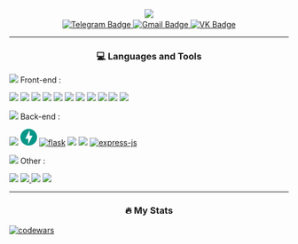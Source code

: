 <div id="header" align="center">
  <img src="https://media1.tenor.com/m/URNss2tclLkAAAAd/best-flim-ever.gif" width="100"/>
</div>
<div id="badges" align="center">
  <a href="https://t.me/allosaurusss">
    <img src="https://img.shields.io/badge/Telegram-2CA5E0?style=for-the-badge&logo=telegram&logoColor=white" alt="Telegram Badge"/>
  </a>
  <a href="mailto:a.d.kulichenko@gmail.com">
    <img src="https://img.shields.io/badge/Gmail-D14836?style=for-the-badge&logo=gmail&logoColor=white" alt="Gmail Badge"/>
  </a>
  <a href="https://vk.com/allosaurus_bakh">
    <img src="https://img.shields.io/badge/вконтакте-%232E87FB.svg?&style=for-the-badge&logo=vk&logoColor=white" alt="VK Badge"/>
  </a>
</div>

---

<h3 align="center">
  &#128187 Languages and Tools
</h3>
<div>
  <p><img src="https://media.giphy.com/media/ek5DHaD97RU0tsVs6f/giphy.gif?cid=ecf05e47wyuw9vat1nosfw1sz130214h3lkxfoy17slc570l&ep=v1_stickers_search&rid=giphy.gif&ct=s" width="30"> Front-end :</p>
  <a href="https://en.wikipedia.org/wiki/HTML"><img src="https://cdn.jsdelivr.net/gh/devicons/devicon/icons/html5/html5-plain.svg" width="30"/></a>
  <a href="https://en.wikipedia.org/wiki/CSS"><img src="https://cdn.jsdelivr.net/gh/devicons/devicon/icons/css3/css3-plain.svg" width="30"/></a>
  <a href="https://en.wikipedia.org/wiki/JavaScript"><img src="https://cdn.jsdelivr.net/gh/devicons/devicon/icons/javascript/javascript-plain.svg" width="30"/></a>
  <a href="https://www.typescriptlang.org"><img src="https://cdn.jsdelivr.net/gh/devicons/devicon/icons/typescript/typescript-plain.svg" width="30"/></a>
  <a href="https://react.dev"><img src="https://cdn.jsdelivr.net/gh/devicons/devicon/icons/react/react-original.svg" width="30"/></a>
  <a href="https://redux.js.org"><img src="https://cdn.jsdelivr.net/gh/devicons/devicon/icons/redux/redux-original.svg" width="30"/></a>
  <a href="https://sass-lang.com"><img src="https://cdn.jsdelivr.net/gh/devicons/devicon/icons/sass/sass-original.svg" width="30"/></a>
  <a href="https://webpack.js.org"><img src="https://cdn.jsdelivr.net/gh/devicons/devicon/icons/webpack/webpack-original.svg" width="30"/></a>
  <a href="https://getbootstrap.com"><img src="https://cdn.jsdelivr.net/gh/devicons/devicon/icons/bootstrap/bootstrap-plain.svg" width="30"/></a>
  <a href="https://www.figma.com"><img src="https://cdn.jsdelivr.net/gh/devicons/devicon/icons/figma/figma-original.svg" width="30"/></a>
  <a href="https://www.adobe.com/ru/products/photoshop.html"><img src="https://cdn.jsdelivr.net/gh/devicons/devicon/icons/photoshop/photoshop-plain.svg" width="30"/></a>

  <p></p>
  <p><img src="https://media.giphy.com/media/VW73tscHHsu4w/giphy.gif?cid=ecf05e47pj8ecbp8cgjoocejk5werv8pswf18f07j59dkp9m&ep=v1_stickers_search&rid=giphy.gif&ct=s" width="30"> Back-end :</p>
  <a href="https://www.python.org"><img src="https://cdn.jsdelivr.net/gh/devicons/devicon/icons/python/python-original.svg" width="30"/></a>
  <a href="https://fastapi.tiangolo.com"><img src="https://raw.githubusercontent.com/devicons/devicon/6910f0503efdd315c8f9b858234310c06e04d9c0/icons/fastapi/fastapi-original.svg" width="30"/></a>
  <a href="https://flask.palletsprojects.com/en/3.0.x/"><img width="30" src="https://img.icons8.com/ios/50/000000/flask.png" alt="flask"/></a>
  <a href="https://nodejs.org/docs/latest/api/"><img src="https://cdn.jsdelivr.net/gh/devicons/devicon/icons/nodejs/nodejs-plain.svg" width="30"/></a>
  <a href="https://www.mongodb.com"><img src="https://cdn.jsdelivr.net/gh/devicons/devicon/icons/mongodb/mongodb-original.svg" width="30"/></a>
  <a href="https://expressjs.com"><img width="30" height="30" src="https://img.icons8.com/fluency/48/000000/express-js.png" alt="express-js"/></a>

  <p></p>
  <p><img src="https://media.giphy.com/media/75ZaxapnyMp2w/giphy.gif?cid=ecf05e47zkesfdq825hihv6h3gessj7ihw6kqqomer8r7jyc&ep=v1_gifs_search&rid=giphy.gif&ct=g" width="25"> Other :</p>
  <a href="https://en.wikipedia.org/wiki/C%2B%2B"><img src="https://cdn.jsdelivr.net/gh/devicons/devicon/icons/cplusplus/cplusplus-plain.svg" width="30"/></a>
  <a href="https://www.swift.org"><img src="https://cdn.jsdelivr.net/gh/devicons/devicon/icons/swift/swift-original.svg" width="30"/> </a> 
  <a href="https://git-scm.com"><img src="https://cdn.jsdelivr.net/gh/devicons/devicon/icons/git/git-original.svg" width="30"/></a>
  <a href="https://www.mysql.com"><img src="https://cdn.jsdelivr.net/gh/devicons/devicon/icons/mysql/mysql-original.svg" width="30"/></a>
</div>

---

<h3 align="center">
  &#128293 My Stats
</h3>

[![codewars](https://www.codewars.com/users/AllosaurusBakh/badges/large)](https://www.codewars.com/users/AllosaurusBakh)


<!--
codewars: [![codewars](https://www.codewars.com/users/AllosaurusBakh/badges/large)](https://www.codewars.com/users/AllosaurusBakh)
doge: https://media.giphy.com/media/mukzZ4GlySR3y/giphy.gif?cid=ecf05e47q08qt8cppot3wb264msaclczch2ybtqz46itfgwl&ep=v1_stickers_search&rid=giphy.gif&ct=s
dog: https://media2.giphy.com/media/v1.Y2lkPTc5MGI3NjExMmxnMW1nd2MxeHA5NmlyZDhseDhtZDk4ZnB0cjBqOHhoZHhyZzVmZSZlcD12MV9pbnRlcm5hbF9naWZfYnlfaWQmY3Q9Zw/Dh5q0sShxgp13DwrvG/giphy.gif
ping: https://media1.giphy.com/media/EqIJGfyNyhTZpEPlxx/giphy.gif?cid=ecf05e473fk7l8wc7kpa90pxnc0t0rasoc2tayvaohfdww5o&ep=v1_stickers_search&rid=giphy.gif&ct=s
**AllosaurusBakh/AllosaurusBakh** is a ✨ _special_ ✨ repository because its `README.md` (this file) appears on your GitHub profile.

Here are some ideas to get you started:

- 🔭 I’m currently working on ...
- 🌱 I’m currently learning ...
- 👯 I’m looking to collaborate on ...
- 🤔 I’m looking for help with ...
- 💬 Ask me about ...
- 📫 How to reach me: ...
- 😄 Pronouns: ...
- ⚡ Fun fact: ...
-->
